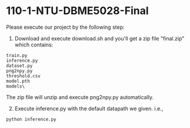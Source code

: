 # 110-1-NTU-DBME5028-Final
Please execute our project by the following step:
1. Download and execute download.sh and you'll get a zip file "final.zip" which contains:
```
train.py
inference.py
dataset.py
png2npy.py
threshold.csv
model.pth
models\
```
The zip file will unzip and execute png2npy.py automatically.

2. Execute inference.py with the default datapath we given. i.e.,
```
python inference.py
```

